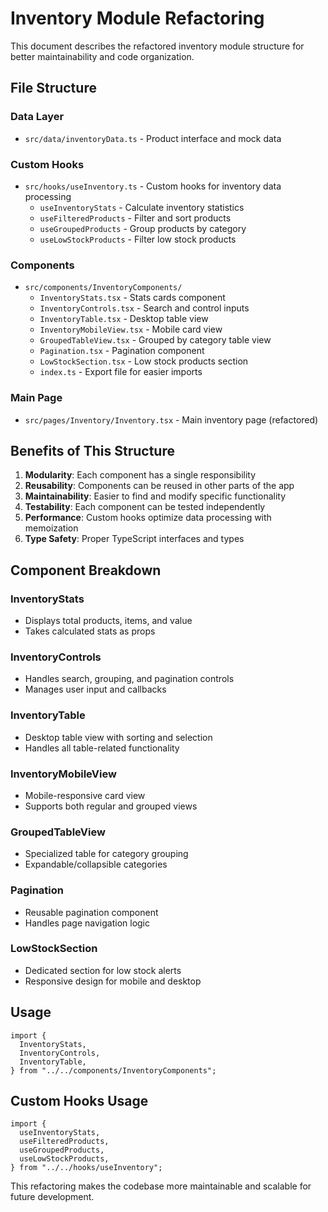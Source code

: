 # Inventory Module Refactoring

This document describes the refactored inventory module structure for better maintainability and code organization.

## File Structure

### Data Layer

- `src/data/inventoryData.ts` - Product interface and mock data

### Custom Hooks

- `src/hooks/useInventory.ts` - Custom hooks for inventory data processing
  - `useInventoryStats` - Calculate inventory statistics
  - `useFilteredProducts` - Filter and sort products
  - `useGroupedProducts` - Group products by category
  - `useLowStockProducts` - Filter low stock products

### Components

- `src/components/InventoryComponents/`
  - `InventoryStats.tsx` - Stats cards component
  - `InventoryControls.tsx` - Search and control inputs
  - `InventoryTable.tsx` - Desktop table view
  - `InventoryMobileView.tsx` - Mobile card view
  - `GroupedTableView.tsx` - Grouped by category table view
  - `Pagination.tsx` - Pagination component
  - `LowStockSection.tsx` - Low stock products section
  - `index.ts` - Export file for easier imports

### Main Page

- `src/pages/Inventory/Inventory.tsx` - Main inventory page (refactored)

## Benefits of This Structure

1. **Modularity**: Each component has a single responsibility
2. **Reusability**: Components can be reused in other parts of the app
3. **Maintainability**: Easier to find and modify specific functionality
4. **Testability**: Each component can be tested independently
5. **Performance**: Custom hooks optimize data processing with memoization
6. **Type Safety**: Proper TypeScript interfaces and types

## Component Breakdown

### InventoryStats

- Displays total products, items, and value
- Takes calculated stats as props

### InventoryControls

- Handles search, grouping, and pagination controls
- Manages user input and callbacks

### InventoryTable

- Desktop table view with sorting and selection
- Handles all table-related functionality

### InventoryMobileView

- Mobile-responsive card view
- Supports both regular and grouped views

### GroupedTableView

- Specialized table for category grouping
- Expandable/collapsible categories

### Pagination

- Reusable pagination component
- Handles page navigation logic

### LowStockSection

- Dedicated section for low stock alerts
- Responsive design for mobile and desktop

## Usage

```tsx
import {
  InventoryStats,
  InventoryControls,
  InventoryTable,
} from "../../components/InventoryComponents";
```

## Custom Hooks Usage

```tsx
import {
  useInventoryStats,
  useFilteredProducts,
  useGroupedProducts,
  useLowStockProducts,
} from "../../hooks/useInventory";
```

This refactoring makes the codebase more maintainable and scalable for future development.
